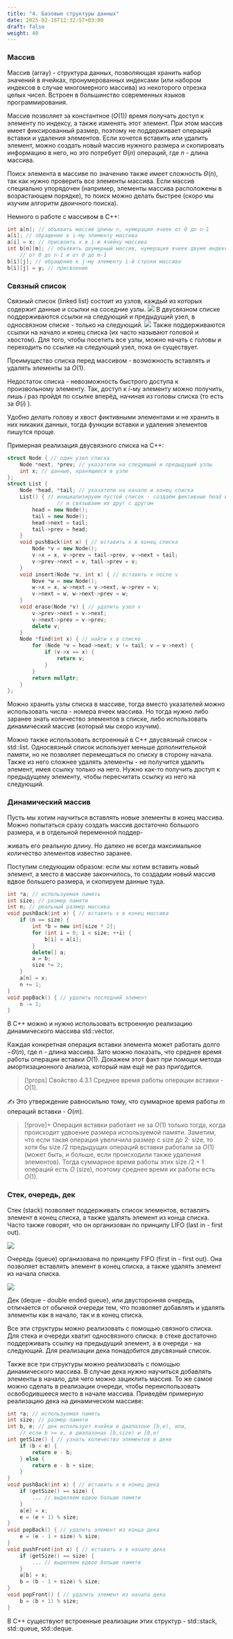 ```yaml
---
title: "4. Базовые структуры данных"
date: 2025-02-16T12:32:57+03:00
draft: false
weight: 40
---
```


### Массив

Массив (array) - структура данных, позволяющая хранить набор значений в ячейках, пронумерованных индексами (или набором индексов в случае многомерного массива) из некоторого отрезка целых чисел. Встроен в большинство современных языков программирования.

Массив позволяет за константное $(O(1))$ время получать доступ к элементу по индексу, а также изменять этот элемент. При этом массив имеет фиксированный размер, поэтому не поддерживает операций вставки и удаления элементов. Если хочется вставить или удалить элемент, можно создать новый массив нужного размера и скопировать информацию в него, но это потребует $\Theta(n)$ операций, где $n$ - длина массива.

Поиск элемента в массиве по значению также имеет сложность $\Theta(n)$, так как нужно проверить все элементы массива. Если массив специально упорядочен (например, элементы массива расположены в возрастающем порядке), то поиск можно делать быстрее (скоро мы изучим алгоритм двоичного поиска).

Немного о работе с массивом в C++:
```cpp
int a[n]; // объявить массив длины n, нумерация ячеек от 0 до n-1
a[i]; // обращение к i-му элементу массива
a[i] = x; // присвоить x в i-ю ячейку массива
int b[n][m]; // объявить двумерный массив, нумерация ячеек двумя индексами,
    // от 0 до n-1 и от 0 до m-1
b[i][j]; // обращение к j-му элементу i-й строки массива
b[i][j] = y; // присвоение
```

### Связный список

Связный список (linked list) состоит из узлов, каждый из которых содержит данные и ссылки на соседние узлы. 
![](/static/images/basics/basic_data_structures/linkedList.png)
В двусвязном списке поддерживаются ссылки на следующий и предыдущий узел, в односвязном списке - только на следующий.
![](/static/images/basics/basic_data_structures/doubleLinkedList.png)
Также поддерживаются ссылки на начало и конец списка (их часто называют головой и хвостом). Для того, чтобы посетить все узлы, можно начать с головы и переходить по ссылке на следующий узел, пока он существует.

Преимущество списка перед массивом - возможность вставлять и удалять элементы за $O(1)$.

Недостаток списка - невозможность быстрого доступа к произвольному элементу. Так, доступ к $i$-му элементу можно получить, лишь $i$ раз пройдя по ссылке вперёд, начиная из головы списка (то есть за $\Theta(i)$ ).

Удобно делать голову и хвост фиктивными элементами и не хранить в них никаких данных, тогда функции вставки и удаления элементов пишутся проще.

Примерная реализация двусвязного списка на C++:
```cpp
struct Node { // один узел списка
    Node *next, *prev; // указатели на следующий и предыдущий узлы
    int x; // данные, хранящиеся в узле
};
struct List {
    Node *head, *tail; // указатели на начало и конец списка
    List() { // инициализируем пустой список - создаём фиктивные head и tail
                // и связываем их друг с другом
        head = new Node();
        tail = new Node();
        head->next = tail;
        tail->prev = head;
    }
    void pushBack(int x) { // вставить x в конец списка
        Node *v = new Node();
        v->x = x, v->prev = tail->prev, v->next = tail;
        v->prev->next = v, tail->prev = v;
    }
    void insert(Node *v, int x) { // вставить x после v
        Nove *w = new Node();
        w->x = x, w->next = v->next, w->prev = v;
        v->next = w, w->next->prev = w;
    }
    void erase(Node *v) { // удалить узел v
        v->prev->next = v->next;
        v->next->prev = v->prev;
        delete v;
    }
    Node *find(int x) { // найти x в списке
        for (Node *v = head->next; v != tail; v = v->next) {
            if (v->x == x) {
                return v;
            }
        }
        return nullptr;
    }
};
```

Можно хранить узлы списка в массиве, тогда вместо указателей можно использовать числа - номера ячеек массива. Но тогда нужно либо заранее знать количество элементов в списке, либо использовать динамический массив (который мы скоро изучим).

Можно также использовать встроенный в C++ двусвязный список - std::list.
Односвязный список использует меньше дополнительной памяти, но не позволяет перемещаться по списку в сторону начала. Также из него сложнее удалять элементы - не получится удалить элемент, имея ссылку только на него. Нужно как-то получить доступ к предыдущему элементу, чтобы пересчитать ссылку из него на следующий.

### Динамический массив

Пусть мы хотим научиться вставлять новые элементы в конец массива. Можно попытаться сразу создать массив достаточно большого размера, и в отдельной переменной поддер-

живать его реальную длину. Но далеко не всегда максимальное количество элементов известно заранее.

Поступим следующим образом: если мы хотим вставить новый элемент, а место в массиве закончилось, то создадим новый массив вдвое большего размера, и скопируем данные туда.
```cpp
int *a; // используемая память
int size; // размер памяти
int n; // реальный размер массива
void pushBack(int x) { // вставить х в конец массива
    if (n == size) {
        int *b = new int[size * 2];
        for (int i = 0; i < size; ++i) {
            b[i] = a[i];
        }
        delete[] a;
        a = b;
        size *= 2;
    }
    a[n] = x;
    n += 1;
}
void popBack() { // удалить последний элемент
    n -= 1;
}
```

В C++ можно и нужно использовать встроенную реализацию динамического массива std::vector.

Каждая конкретная операция вставки элемента может работать долго $-\Theta(n)$, где $n$ - длина массива. Зато можно показать, что среднее время работы операции вставки $O(1)$. Докажем этот факт при помощи метода амортизационного анализа, который нам ещё не раз пригодится.

>[!props] Свойство 4.3.1
>Среднее время работы операции вставки - $O(1)$.

✍️ Это утверждение равносильно тому, что суммарное время работы $m$ операций вставки - $O(m)$.

>[!prove]+
>Операция вставки работает не за $O(1)$ только тогда, когда происходит удвоение размера используемой памяти. Заметим, что если такая операция увеличила размер с size до $2 \cdot$ size, то хотя бы size $/ 2$ предыдущих операций вставки работали за $O(1)$ (может быть, и больше, если происходили также удаления элементов). Тогда суммарное время работы этих size $/ 2+1$ операций есть $O$ (size), поэтому среднее время их работы есть $O(1)$.

### Стек, очередь, дек

Стек (stack) позволяет поддерживать список элементов, вставлять элемент в конец списка, а также удалять элемент из конца списка. Часто также говорят, что он организован по принципу LIFO (last in - first out).

![](/static/images/basics/basic_data_structures/stack.png)

Очередь (queue) организована по принципу FIFO (first in - first out). Она позволяет вставлять элемент в конец списка, а также удалять элемент из начала списка.

![](/static/images/basics/basic_data_structures/queue.png)

Дек (deque - double ended queue), или двусторонняя очередь, отличается от обычной очереди тем, что позволяет добавлять и удалять элементы как в начало, так и в конец списка.

Все эти структуры можно реализовать с помощью связного списка. Для стека и очереди хватит односвязного списка: в стеке достаточно поддерживать ссылку на предыдущий элемент, а в очереди - на следующий. Для реализации дека понадобится двусвязный список.

Также все три структуры можно реализовать с помощью динамического массива. В случае дека нужно научиться добавлять элементы в начало, для чего можно зациклить массив. То же самое можно сделать в реализации очереди, чтобы переиспользовать освободившееся место в начале массива. Приведём примерную реализацию дека на динамическом массиве:
```cpp
int *a; // используемая память
int size; // размер памяти
int b, e; // дек использует ячейки в диапазоне [b,e), или,
    // если b >= e, в диапазонах [b,size) и [0,e)
int getSize() { // узнать количество элементов в деке
    if (b < e) {
        return e - b;
    } else {
        return e - b + size;
    }
}
void pushBack(int x) { // вставить x в конец дека
    if (getSize() == size) {
        ... // выделяем вдвое больше памяти
    }
    a[e] = x;
    e = (e + 1) % size;
}
void popBack() { // удалить элемент из конца дека
    e = (e - 1 + size) % size;
}
void pushFront(int x) { // вставить x в начало дека
    if (getSize() == size) {
        ... // выделяем вдвое больше памяти
    }
    a[b] = x;
    b = (b - 1 + size) % size;
}
void popFront() { // удалить элемент из начала дека
    b = (b + 1) % size;
}
```

В C++ существуют встроенные реализации этих структур - std::stack, std::queue, std::deque.
